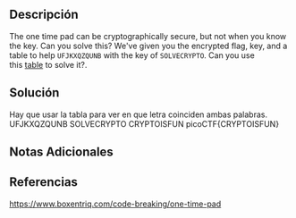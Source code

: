 ## Descripción
The one time pad can be cryptographically secure, but not when you know the key. Can you solve this? We've given you the encrypted flag, key, and a table to help `UFJKXQZQUNB` with the key of `SOLVECRYPTO`. Can you use this [table](https://jupiter.challenges.picoctf.org/static/1fd21547c154c678d2dab145c29f1d79/table.txt) to solve it?.
## Solución
Hay que usar la tabla para ver en que letra coinciden ambas palabras.
UFJKXQZQUNB 
SOLVECRYPTO
CRYPTOISFUN
picoCTF{CRYPTOISFUN}
 
## Notas Adicionales 
## Referencias
https://www.boxentriq.com/code-breaking/one-time-pad

